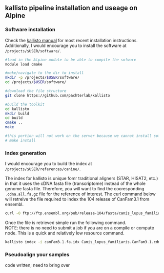 ## kallisto pipeline installation and useage on Alpine


### Software installation
Check the [kallisto manual](https://pachterlab.github.io/kallisto/manual) for most recent installation instructions.  
Additionally, I would encourage you to install the software at `/projects/$USER/software/`.

```sh
#load in the Alpine module to be able to compile the sofware
module load cmake

#make/navigate to the dir to install
mkdir -p /projects/$USER/software/
cd /projects/$USER/software/

#download the file structure
git clone https://github.com/pachterlab/kallisto

#build the toolkit
cd kallisto
mkdir build
cd build
cmake ..
make

#this portion will not work on the server because we cannot install software in /usr/local/bin
# make install
```

### Index generation
I would encourage you to build the index at `/projects/$USER/references/canine/`.

The index for kallisto is unique fomr traditional aligners (STAR, HISAT2, etc.) in that it uses the cDNA fasta file (transcriptome) instead of the whole genome fasta file. Therefore, you will want to find the cooresponding `.cdna.all.fa.gz` file for the reference of interest. The curl command below will retreive the file required to index the 104 release of CanFam3.1 from ensembl.

```sh
curl -O ftp://ftp.ensembl.org/pub/release-104/fasta/canis_lupus_familiaris/cdna/Canis_lupus_familiaris.CanFam3.1.cdna.all.fa.gz
```

Once the file is retrieved simple run the following command.  
NOTE: there is no need to submit a job if you are on a compile or compute node. This is a quick and relatively low resource command.

```sh
kallisto index -i canFam3.1.fa.idx Canis_lupus_familiaris.CanFam3.1.cdna.all.fa
```

### Pseudoalign your samples

code written; need to bring over


